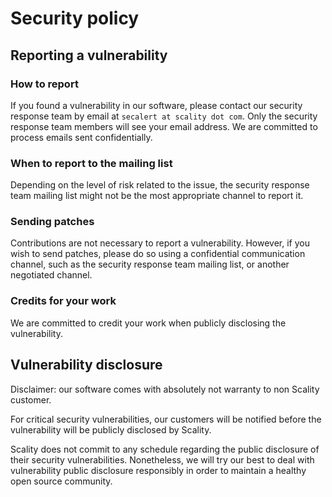 # Security policy

## Reporting a vulnerability

### How to report

If you found a vulnerability in our software, please contact our security
response team by email at `secalert at scality dot com`. Only the security
response team members will see your email address. We are committed to process
emails sent confidentially.

### When to report to the mailing list

Depending on the level of risk related to the issue, the security response team
mailing list might not be the most appropriate channel to report it.

### Sending patches

Contributions are not necessary to report a vulnerability. However, if you wish
to send patches, please do so using a confidential communication channel, such
as the security response team mailing list, or another negotiated channel.

### Credits for your work

We are committed to credit your work when publicly disclosing the vulnerability.

## Vulnerability disclosure

Disclaimer: our software comes with absolutely not warranty to non Scality
customer.

For critical security vulnerabilities, our customers will be notified before the
vulnerability will be publicly disclosed by Scality.

Scality does not commit to any schedule regarding the public disclosure of their
security vulnerabilities. Nonetheless, we will try our best to deal with
vulnerability public disclosure responsibly in order to maintain a healthy open
source community.
